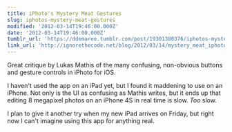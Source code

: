 ```yaml
---
title: iPhoto's Mystery Meat Gestures
slug: iphotos-mystery-meat-gestures
modified: '2012-03-14T19:46:00.000Z'
date: '2012-03-14T19:46:00.000Z'
tumblr_url: 'https://ddemaree.tumblr.com/post/19301380376/iphotos-mystery-meat-gestures'
link_url: 'http://ignorethecode.net/blog/2012/03/14/mystery_meat_iphoto/'
---
```

Great critique by Lukas Mathis of the many confusing, non-obvious buttons and gesture controls in iPhoto for iOS.

I haven't used the app on an iPad yet, but I found it maddening to use on an iPhone. Not only is the UI as confusing as Mathis writes, but it ends up that editing 8 megapixel photos on an iPhone 4S in real time is slow. _Too_ slow.

I plan to give it another try when my new iPad arrives on Friday, but right now I can't imagine using this app for anything real.

